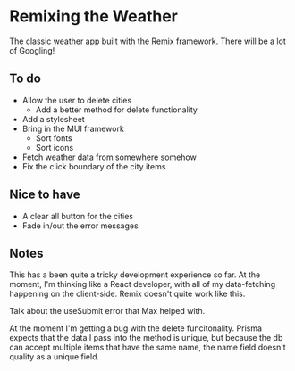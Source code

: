 # Remixing the Weather

The classic weather app built with the Remix framework. There will be a lot of Googling!

## To do

* Allow the user to delete cities
    * Add a better method for delete functionality
* Add a stylesheet
* Bring in the MUI framework
    * Sort fonts
    * Sort icons 
* Fetch weather data from somewhere somehow
* Fix the click boundary of the city items

## Nice to have

* A clear all button for the cities
* Fade in/out the error messages

## Notes 

This has a been quite a tricky development experience so far. At the moment, I'm thinking like a React developer, with all of my data-fetching happening on the client-side. Remix doesn't quite work like this.

Talk about the useSubmit error that Max helped with. 

At the moment I'm getting a bug with the delete funcitonality. Prisma expects that the data I pass into the method is unique, but because the db can accept multiple items that have the same name, the name field doesn't quality as a unique field.

